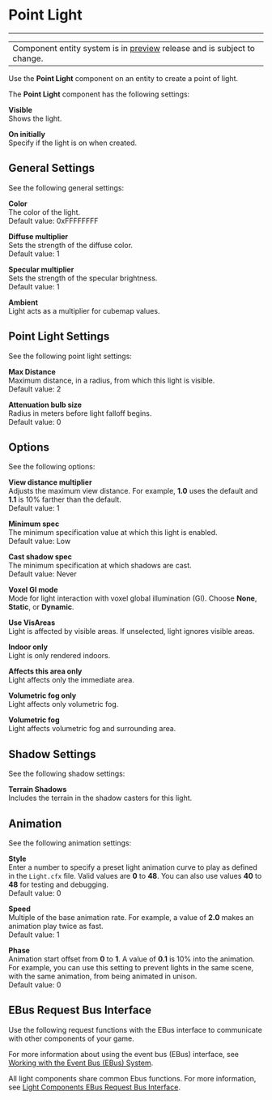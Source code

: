 # Point Light<a name="component-point-light"></a>


****  

|  | 
| --- |
| Component entity system is in [preview](https://docs.aws.amazon.com/lumberyard/latest/userguide/ly-glos-chap.html#preview) release and is subject to change\.  | 

Use the **Point Light** component on an entity to create a point of light\.

The **Point Light** component has the following settings:

**Visible**  
Shows the light\.

**On initially**  
Specify if the light is on when created\.

## General Settings<a name="component-point-light-general-settings"></a>

See the following general settings:

**Color**  
The color of the light\.  
Default value: 0xFFFFFFFF

**Diffuse multiplier**  
Sets the strength of the diffuse color\.  
Default value: 1

**Specular multiplier**  
Sets the strength of the specular brightness\.  
Default value: 1

**Ambient**  
Light acts as a multiplier for cubemap values\.

## Point Light Settings<a name="component-point-light-settings"></a>

See the following point light settings:

**Max Distance**  
Maximum distance, in a radius, from which this light is visible\.  
Default value: 2

**Attenuation bulb size**  
Radius in meters before light falloff begins\.  
Default value: 0

## Options<a name="component-point-light-options"></a>

See the following options:

**View distance multiplier**  
Adjusts the maximum view distance\. For example, **1\.0** uses the default and **1\.1** is 10% farther than the default\.  
Default value: 1

**Minimum spec**  
The minimum specification value at which this light is enabled\.  
Default value: Low

**Cast shadow spec**  
The minimum specification at which shadows are cast\.  
Default value: Never

**Voxel GI mode**  
Mode for light interaction with voxel global illumination \(GI\)\. Choose **None**, **Static**, or **Dynamic**\.

**Use VisAreas**  
Light is affected by visible areas\. If unselected, light ignores visible areas\.

**Indoor only**  
Light is only rendered indoors\.

**Affects this area only**  
Light affects only the immediate area\.

**Volumetric fog only**  
Light affects only volumetric fog\.

**Volumetric fog**  
Light affects volumetric fog and surrounding area\.

## Shadow Settings<a name="component-point-light-shadow"></a>

See the following shadow settings:

**Terrain Shadows**  
Includes the terrain in the shadow casters for this light\.

## Animation<a name="component-point-light-animation"></a>

See the following animation settings:

**Style**  
Enter a number to specify a preset light animation curve to play as defined in the `Light.cfx` file\. Valid values are **0** to **48**\. You can also use values **40** to **48** for testing and debugging\.  
Default value: 0 

**Speed**  
Multiple of the base animation rate\. For example, a value of **2\.0** makes an animation play twice as fast\.  
Default value: 1

**Phase**  
Animation start offset from **0** to **1**\. A value of **0\.1** is 10% into the animation\. For example, you can use this setting to prevent lights in the same scene, with the same animation, from being animated in unison\.  
Default value: 0

## EBus Request Bus Interface<a name="component-point-light-ebusrequest"></a>

Use the following request functions with the EBus interface to communicate with other components of your game\.

For more information about using the event bus \(EBus\) interface, see [Working with the Event Bus \(EBus\) System](ebus-intro.md)\.

All light components share common Ebus functions\. For more information, see [Light Components EBus Request Bus Interface](component-area-light.md#component-light-ebusrequest)\.